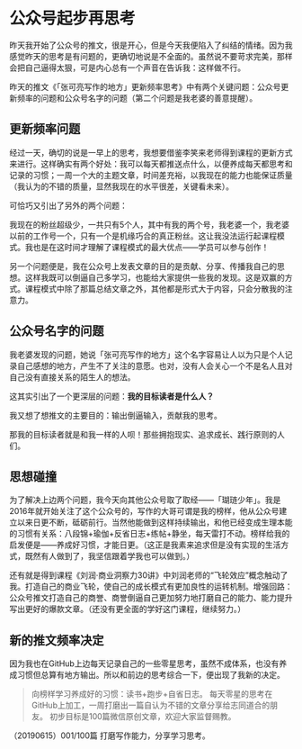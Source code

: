 # 公众号起步再思考

昨天我开始了公众号的推文，很是开心，但是今天我便陷入了纠结的情绪。因为我感觉昨天的思考是有问题的，更确切地说是不全面的。虽然说不要苛求完美，那样会把自己逼得太狠，可是内心总有一个声音在告诉我：这样做不行。

昨天的推文《「张可亮写作的地方」更新频率思考》中有两个关键问题：公众号更新频率的问题和公众号名字的问题（第二个问题是我老婆的善意提醒）。

## 更新频率问题

经过一天，确切的说是一早上的思考，我想要借鉴李笑来老师得到课程的更新方式来进行。这样确实有两个好处：我可以每天都推送点什么，以便养成每天都思考和记录的习惯；一周一个大的主题文章，时间差充裕，以我现在的能力也能保证质量（我认为的不错的质量，显然我现在的水平很差，关键看未来）。

可恰巧又引出了另外的两个问题：

我现在的粉丝超级少，一共只有5个人，其中有我的两个号，我老婆一个，我老婆以前的工作号一个，只有一个是机缘巧合的真正粉丝。这让我没法运行起课程模式。我也是在这时间才理解了课程模式的最大优点——学员可以参与创作！

另一个问题便是，我在公众号上发表文章的目的是贡献、分享、传播我自己的思想。这样我既可以倒逼自己多学习，也能给大家提供一些我的发现。这是双赢的方式。课程模式中除了那篇总结文章之外，其他都是形式大于内容，只会分散我的注意力。

## 公众号名字的问题

我老婆发现的问题，她说「张可亮写作的地方」这个名字容易让人以为只是个人记录自己感想的地方，产生不了关注的意愿。也对，没有人会关心一个不是名人且对自己没有直接关系的陌生人的想法。

这其实引出了一个更深层的问题：**我的目标读者是什么人？**

我又想了想推文的主要目的：输出倒逼输入，贡献我的思考。

那我的目标读者就是和我一样的人呗！那些拥抱现实、追求成长、践行原则的人们。

## 思想碰撞

为了解决上边两个问题，我今天向其他公众号取了取经——「瑚琏少年」。我是2016年就开始关注了这个公众号的，写作的大哥可谓是我的榜样，他从公众号建立以来日更不断，砥砺前行。当然他能做到这样持续输出，和他已经变成生理本能的习惯有关系：八段锦+瑜伽+反省日志+练帖+静坐，每天雷打不动。榜样给我的启发便是——养成好习惯，才能日更。（这正是我素来追求但是没有实现的生活方式，既然有人做到了，我坚信跟着学我也可以做到。）

还有就是得到课程《刘润·商业洞察力30讲》中刘润老师的“飞轮效应”概念触动了我。打造自己的商业飞轮，使自己的成长模式有更加良性的运转机制。增强回路：公众号推文打造自己的商誉、商誉倒逼自己更加努力地打磨自己的能力、能力提升写出更好的爆款文章。（还没有更全面的学好这门课程，继续努力。）

## 新的推文频率决定

因为我也在GitHub上边每天记录自己的一些零星思考，虽然不成体系，也没有养成习惯但总算有地方输出。所以和前边的思考综合一下，便出现了我新的决定。

>向榜样学习养成好的习惯：读书+跑步+自省日志。
>每天零星的思考在GitHub上加工，一周打磨出一篇自认为不错的文章分享给志同道合的朋友。
>初步目标是100篇微信原创文章，欢迎大家监督赐教。

（20190615）001/100篇
打磨写作能力，分享学习思考。



